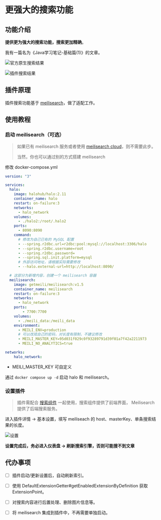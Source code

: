 # 更强大的搜索功能

## 功能介绍

**提供更为强大的搜索功能，搜索更加精确**。

我有一篇名为《Java学习笔记-基础篇(1)》的文章。

![官方原生搜索结果](https://rainsheep.oss-cn-beijing.aliyuncs.com/blog/2024/01/1705073153-85c.png)

![插件搜索结果](https://rainsheep.oss-cn-beijing.aliyuncs.com/blog/2024/01/1705073724-3e2.png)

## 插件原理

插件搜索功能基于 [meilisearch](https://www.meilisearch.com)，做了适配工作。

## 使用教程

### 启动 meilisearch（可选）

> 如果已有 meilisearch 服务或者使用 [meilisearch cloud](https://www.meilisearch.com/cloud)，则不需要此步。
> 
> 当然，你也可以通过别的方式搭建 meilisearch

修改 docker-compose.yml

```yaml
version: "3"

services:
  halo:
    image: halohub/halo:2.11
    container_name: halo
    restart: on-failure:3
    networks:
      - halo_network
    volumes:
      - ./halo2:/root/.halo2
    ports:
      - 8090:8090
    command:
      # 修改为自己已有的 MySQL 配置
      - --spring.r2dbc.url=r2dbc:pool:mysql://localhost:3306/halo
      - --spring.r2dbc.username=root
      - --spring.r2dbc.password=
      - --spring.sql.init.platform=mysql
      # 外部访问地址，请根据实际需要修改
      - --halo.external-url=http://localhost:8090/

  # 这部分为新增内容，创建一个 meilisearch 容器
  meilisearch:
    image: getmeili/meilisearch:v1.5
    container_name: meilisearch
    restart: on-failure:3
    networks:
      - halo_network
    ports:
        - 7700:7700
    volumes:
      - ./meili_data:/meili_data
    environment:
      - MEILI_ENV=production
      # 可以改成自己的密码，对长度有限制，不建议修改
      - MEILI_MASTER_KEY=95d031f029c0f93289791d39f01a7f42a2211973
      - MEILI_NO_ANALYTICS=true

networks:
    halo_network:
```

* MEILI_MASTER_KEY 可自定义

通过 `docker compose up -d` 启动 halo 和 meilisearch。 

### 设置插件

> 插件需配合 [搜索组件](https://www.halo.run/store/apps/app-DlacW) 一起使用，搜索组件提供了前端界面， Meilisearch 提供了后端搜索服务。

进入插件详情 -> 基本设置，填写 meiliseach 的 host、masterKey、单条搜索结果的长度。

![设置](https://oss.rainsheep.cn/blog/2024/01/1705076571-cc7.png)

**设置完成后，务必进入仪表盘 → 刷新搜索引擎，否则可能搜不到文章**

## 代办事项

- [ ] 插件启动/更新设置后，自动刷新索引。
- [ ] 使用 DefaultExtensionGetter#getEnabledExtensionByDefinition 获取 ExtensionPoint。
- [ ] 对搜索内容进行后置处理、删除图片信息等。
- [ ] 将 meilisearch 集成到插件中，不再需要单独启动。




